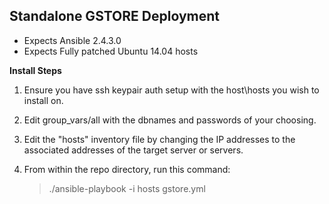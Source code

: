## Standalone GSTORE Deployment

- Expects Ansible 2.4.3.0
- Expects Fully patched Ubuntu 14.04 hosts


__Install Steps__


1. Ensure you have ssh keypair auth setup with the host\hosts you wish to install on.

2. Edit group_vars/all with the dbnames and passwords of your choosing.

3. Edit the "hosts" inventory file by changing the IP addresses to the associated addresses of the target server or servers.


3. From within the repo directory, run this command: 

   > ./ansible-playbook -i hosts gstore.yml



